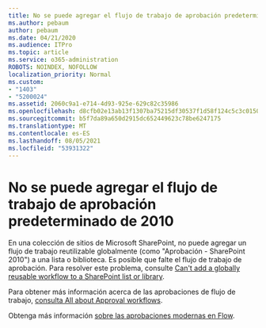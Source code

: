 ```yaml
---
title: No se puede agregar el flujo de trabajo de aprobación predeterminado de 2010
ms.author: pebaum
author: pebaum
ms.date: 04/21/2020
ms.audience: ITPro
ms.topic: article
ms.service: o365-administration
ROBOTS: NOINDEX, NOFOLLOW
localization_priority: Normal
ms.custom:
- "1403"
- "5200024"
ms.assetid: 2060c9a1-e714-4d93-925e-629c82c35986
ms.openlocfilehash: d8cfb02e13ab13f1307ba75215df30537f1d58f124c5c3c015037eae2b00c35c
ms.sourcegitcommit: b5f7da89a650d2915dc652449623c78be6247175
ms.translationtype: MT
ms.contentlocale: es-ES
ms.lasthandoff: 08/05/2021
ms.locfileid: "53931322"
---
```

# <a name="cant-add-default-2010-approval-workflow"></a>No se puede agregar el flujo de trabajo de aprobación predeterminado de 2010

En una colección de sitios de Microsoft SharePoint, no puede agregar un flujo de trabajo reutilizable globalmente (como "Aprobación - SharePoint 2010") a una lista o biblioteca. Es posible que falte el flujo de trabajo de aprobación. Para resolver este problema, consulte [Can't add a globally reusable workflow to a SharePoint list or library](https://support.microsoft.com/help/4467263/sharepoint-designer-2013-shows-empty-wfpub-library).

Para obtener más información acerca de las aprobaciones de flujo de trabajo, [consulta All about Approval workflows](https://support.office.com/article/All-about-Approval-workflows-078C5A89-821F-44A9-9530-40BB34F9F742). 
 
Obtenga más información [sobre las aprobaciones modernas en Flow](https://flow.microsoft.com/blog/introducing-modern-approvals). 
  